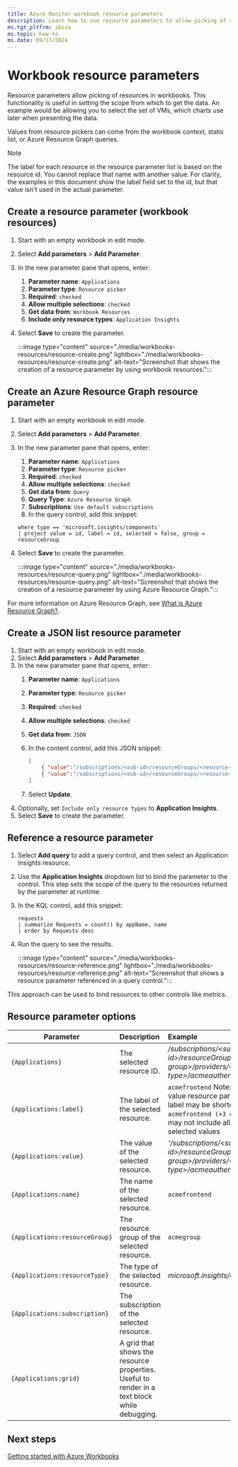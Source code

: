 ```yaml
---
title: Azure Monitor workbook resource parameters
description: Learn how to use resource parameters to allow picking of resources in workbooks. Use the resource parameters to set the scope from which to get the data.
ms.tgt_pltfrm: ibiza
ms.topic: how-to
ms.date: 09/17/2024
---
```


# Workbook resource parameters

Resource parameters allow picking of resources in workbooks. This functionality is useful in setting the scope from which to get the data. An example would be allowing you to select the set of VMs, which charts use later when presenting the data.

Values from resource pickers can come from the workbook context, static list, or Azure Resource Graph queries.

> [!NOTE]
> The label for each resource in the resource parameter list is based on the resource id.  You cannot replace that name with another value. For clarity, the examples in this document show the label field set to the id, but that value isn't used in the actual parameter.


## Create a resource parameter (workbook resources)

1. Start with an empty workbook in edit mode.
1. Select **Add parameters** > **Add Parameter**.
1. In the new parameter pane that opens, enter:
    1. **Parameter name**: `Applications`
    1. **Parameter type**: `Resource picker`
    1. **Required**: `checked`
    1. **Allow multiple selections**: `checked`
    1. **Get data from**: `Workbook Resources`
    1. **Include only resource types**: `Application Insights`
1. Select **Save** to create the parameter.

   :::image type="content" source="./media/workbooks-resources/resource-create.png" lightbox="./media/workbooks-resources/resource-create.png" alt-text="Screenshot that shows the creation of a resource parameter by using workbook resources.":::

## Create an Azure Resource Graph resource parameter

1. Start with an empty workbook in edit mode.
1. Select **Add parameters** > **Add Parameter**.
1. In the new parameter pane that opens, enter:
    1. **Parameter name**: `Applications`
    1. **Parameter type**: `Resource picker`
    1. **Required**: `checked`
    1. **Allow multiple selections**: `checked`
    1. **Get data from**: `Query`
    1. **Query Type**: `Azure Resource Graph`
    1. **Subscriptions**: `Use default subscriptions`
    1. In the query control, add this snippet:

    ```kusto
    where type == 'microsoft.insights/components'
    | project value = id, label = id, selected = false, group = resourceGroup
    ```

1. Select **Save** to create the parameter.

   :::image type="content" source="./media/workbooks-resources/resource-query.png" lightbox="./media/workbooks-resources/resource-query.png" alt-text="Screenshot that shows the creation of a resource parameter by using Azure Resource Graph.":::


For more information on Azure Resource Graph, see [What is Azure Resource Graph?](/azure/governance/resource-graph/overview).

## Create a JSON list resource parameter

1. Start with an empty workbook in edit mode.
1. Select **Add parameters** > **Add Parameter**.
1. In the new parameter pane that opens, enter:
    1. **Parameter name**: `Applications`
    1. **Parameter type**: `Resource picker`
    1. **Required**: `checked`
    1. **Allow multiple selections**: `checked`
    1. **Get data from**: `JSON`
    1. In the content control, add this JSON snippet:

        ```json
        [
            { "value":"/subscriptions/<sub-id>/resourceGroups/<resource-group>/providers/<resource-type>/acmeauthentication", "selected":true, "group":"Acme Backend" },
            { "value":"/subscriptions/<sub-id>/resourceGroups/<resource-group>/providers/<resource-type>/acmeweb", "selected":false, "group":"Acme Frontend" }
        ]
        ```

    1. Select **Update**.
1. Optionally, set `Include only resource types` to **Application Insights**.
1. Select **Save** to create the parameter.

## Reference a resource parameter

1. Select **Add query** to add a query control, and then select an Application Insights resource.
1. Use the **Application Insights** dropdown list to bind the parameter to the control. This step sets the scope of the query to the resources returned by the parameter at runtime.
1. In the KQL control, add this snippet:

    ```kusto
    requests
    | summarize Requests = count() by appName, name
    | order by Requests desc
    ```

1. Run the query to see the results.

   :::image type="content" source="./media/workbooks-resources/resource-reference.png" lightbox="./media/workbooks-resources/resource-reference.png" alt-text="Screenshot that shows a resource parameter referenced in a query control.":::

This approach can be used to bind resources to other controls like metrics.

## Resource parameter options

| Parameter | Description | Example |
| ------------- |:-------------|:-------------|
| `{Applications}` | The selected resource ID. | _/subscriptions/\<sub-id\>/resourceGroups/\<resource-group\>/providers/\<resource-type\>/acmeauthentication_ |
| `{Applications:label}` | The label of the selected resource. | `acmefrontend` Note: for multi-value resource parameters, this label may be shortened like `acmefrontend (+3 others)` and may not include all labels of all selected values |
| `{Applications:value}` | The value of the selected resource. | _'/subscriptions/\<sub-id\>/resourceGroups/\<resource-group\>/providers/\<resource-type\>/acmeauthentication'_ |
| `{Applications:name}` | The name of the selected resource. | `acmefrontend` |
| `{Applications:resourceGroup}` | The resource group of the selected resource. | `acmegroup` |
| `{Applications:resourceType}` | The type of the selected resource. | _microsoft.insights/components_ |
| `{Applications:subscription}` | The subscription of the selected resource. |  |
| `{Applications:grid}` | A grid that shows the resource properties. Useful to render in a text block while debugging.  |  |

## Next steps

[Getting started with Azure Workbooks](workbooks-overview.md)

